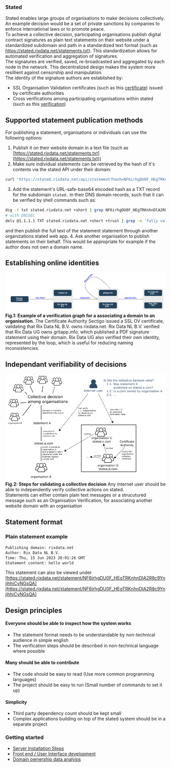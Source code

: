 ### Stated
Stated enables large groups of organisations to make decisions collectively.<br />
An example decision would be a set of private sanctions by companies to enforce international laws or to promote peace.<br />
To achieve a collective decision, participating organisations publish digital contract signatures as plain text statements on their website under a standardized subdomain and path in a standardized text format (such as https://stated.rixdata.net/statements.txt). This standardization allows for automated verification and aggregation of signatures.<br/>
The signatures are verified, saved, re-broadcasted and aggregated by each node in the network. This decentralized design makes the system more resillient against censorship and manipulation.<br/>
The identity of the signature authors are established by:
 - SSL Organisation Validation certificates (such as this [certificate](https://crt.sh/?sha256=2884EC1DE425003B57CFECF80CEE32865E6C9351B57F816F5FA7CC43FE5FA99D)) issued by certificate authorities
 - Cross verifications among participating organisations within stated (such as this [verification](https://stated.rixdata.net/statement/FwoLf1njZ3tMAujNh_t6NZy9qV2RDNmDjgqju86yDEo))

## Supported statement publication methods

For publishing a statement, organisations or individuals can use the following options:
1. Publish it on their website domain in a text file (such as [https://stated.rixdata.net/statements.txt](https://stated.rixdata.net/statements.txt))
2. Make sure individual statements can be retrieved by the hash of it's contents via the stated API under their domain:
```bash
curl 'https://stated.rixdata.net/api/statement?hash=NF6irhgDU0F_HEgTRKnhnDlA2R8c9YnjihhiCyNGsQA'
```
3. Add the statement's URL-safe-base64 encoded hash as a TXT record for the subdomain  `stated.` in their DNS domain records, such that it can be verified by shell commands such as:
```bash
dig -t txt stated.rixdata.net +short | grep NF6irhgDU0F_HEgTRKnhnDlA2R8c9YnjihhiCyNGsQA
# with DNSSEC
delv @1.1.1.1 TXT stated.rixdata.net +short +trust | grep -e 'fully validated' -e 'NF6irhgDU0F_HEgTRKnhnDlA2R8c9YnjihhiCyNGsQA'
```
and then publish the full text of the statement statement through another organizations stated web app.
4. Ask another organisation to publish statements on their behalf. This would be appropriate for example if the author does not own a domain name.
## Establishing online identities

![visualisatiuon](https://github.com/c-riq/stated/blob/master/documents/example_verification_graph.png?raw=true)<br />
<b>Fig.1: Example of a verification graph for a associating a domain to an organisation.</b> The Certificate Authority Sectigo issued a SSL OV certificate, validating that Rix Data NL B.V. owns rixdata.net. Rix Data NL B.V. verified that Rix Data UG owns gritapp.info, which published a PDF signature statement using their domain. Rix Data UG also verified their own identity, represented by the loop, which is useful for reducing naming inconsistencies.

## Independant verifiability of decisions

![visualisatiuon](https://github.com/c-riq/stated/blob/master/documents/diagram.png?raw=true)
<b>Fig.2: Steps for validating a collective decision</b> Any internet user should be able to independently verify collective actions on stated.
<br />
Statements can either contain plain text messages or a strucutured message such as an Organisation Verification, for associating another website domain with an organisation


## Statement format
### Plain statement example
```
Publishing domain: rixdata.net
Author: Rix Data NL B.V.
Time: Thu, 15 Jun 2023 20:01:26 GMT
Statement content: hello world
```
This statement can also be viewed under [https://stated.rixdata.net/statement/NF6irhgDU0F_HEgTRKnhnDlA2R8c9YnjihhiCyNGsQA](https://stated.rixdata.net/statement/NF6irhgDU0F_HEgTRKnhnDlA2R8c9YnjihhiCyNGsQA)

## Design principles
#### Everyone should be able to inspect how the system works
- The statement format needs to be understandable by non-technical audience in simple english
- The verification steps should be described in non-technical language where possible
#### Many should be able to contribute
- The code should be easy to read (Use more common programming languages)
- The project should be easy to run (Small number of commands to set it up)
#### Simplicity
- Third party dependency count should be kept small
- Complex applications building on top of the stated system should be in a separate project

### Getting started
- [Server Installation Steps](https://github.com/c-riq/stated/blob/master/backend/README.md)
- [Front end / User Interface development](https://github.com/c-riq/stated/blob/master/frontend/README.md)
- [Domain ownership data analysis](https://github.com/c-riq/stated/blob/master/analysis/README.md)
